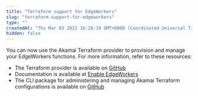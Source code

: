 ```yaml
---
title: "Terraform support for EdgeWorkers"
slug: "terraform-support-for-edgeworkers"
type: ""
createdAt: "Thu Mar 03 2022 16:28:19 GMT+0000 (Coordinated Universal Time)"
hidden: false
---
```

You can now use the Akamai Terraform provider to provision and manage your EdgeWorkers functions. For more information, refer to these resources:

- The Terraform provider is available on [GitHub](https://github.com/akamai/terraform-provider-akamai/releases/tag/v1.11.0)
- Documentation is available at [Enable EdgeWorkers](https://techdocs.akamai.com/terraform/docs/set-up-edgeworkers)
- The CLI package for administering and managing Akamai Terraform configurations is available on [GitHub](https://github.com/akamai/cli-terraform/releases/tag/v0.6.0)
